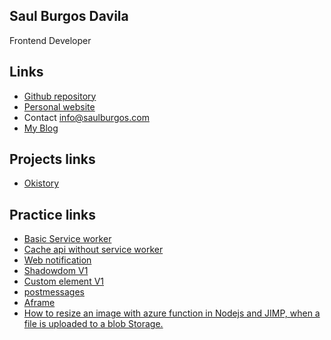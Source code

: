 Saul Burgos Davila
------------------
Frontend Developer 


Links
-------------

- [Github repository](https://github.com/SaulBurgos)
- [Personal website](http://saulburgos.com/)
- Contact  info@saulburgos.com
- [My Blog](http://webmasternoob.blogspot.com/)

Projects links
-------------

- [Okistory](https://saulburgos.github.io/projects/okistory/index.html)

Practice links
-------------

- [Basic Service worker](https://saulburgos.github.io/practices/2017/servicesworker/basic/first.html)
- [Cache api without service worker](https://saulburgos.github.io/practices/2017/servicesworker/offline/)
- [Web notification](https://saulburgos.github.io/practices/2017/webnotification/)
- [Shadowdom V1](https://saulburgos.github.io/practices/2017/shadowdom/)
- [Custom element V1](https://saulburgos.github.io/practices/2017/customelements/)
- [postmessages](https://saulburgos.github.io/practices/2017/postmessages/paneek.html)
- [Aframe](https://saulburgos.github.io/practices/2018/aframe/game.html)
- [How to resize an image with azure function in Nodejs and JIMP, when a file is uploaded to a blob Storage.](https://github.com/SaulBurgos/saulburgos.github.io/tree/master/practices/2020/azure/fuctionApps)